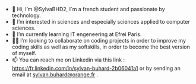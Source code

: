 - 👋 Hi, I’m @SylvaBHD2, I´m a french student and passionate by technology.
- 👀 I’m interested in sciences and especially sciences applied to computer sciences. 
- 🌱 I’m currently learning IT engeneering at Efrei Paris.
- 👨‍💻 I’m looking to collaborate on coding projects in order to improve my coding skills as well as my softskills, in order to become the best version of myself.
- 📫 You can reach me on Linkedin via this link : https://fr.linkedin.com/in/sylvan-buhard-2b06041a1 or by sending an email at sylvan.buhard@orange.fr .

<!---
SylvaBHD2/SylvaBHD2 is a ✨ special ✨ repository because its `README.md` (this file) appears on your GitHub profile.
You can click the Preview link to take a look at your changes.
--->
